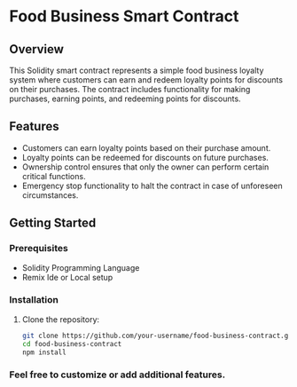 # Food Business Smart Contract

## Overview

This Solidity smart contract represents a simple food business loyalty system where customers can earn and redeem loyalty points for discounts on their purchases. The contract includes functionality for making purchases, earning points, and redeeming points for discounts.

## Features

- Customers can earn loyalty points based on their purchase amount.
- Loyalty points can be redeemed for discounts on future purchases.
- Ownership control ensures that only the owner can perform certain critical functions.
- Emergency stop functionality to halt the contract in case of unforeseen circumstances.

## Getting Started

### Prerequisites

- Solidity Programming Language
- Remix Ide or Local setup 

### Installation

1. Clone the repository:

   ```bash
   git clone https://github.com/your-username/food-business-contract.git
   cd food-business-contract
   npm install

### Feel free to customize or add additional features.
